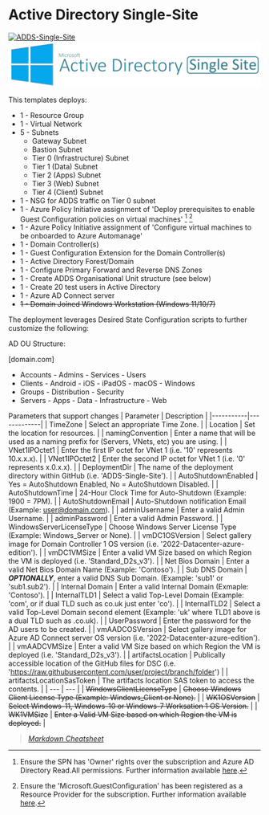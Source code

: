
# Active Directory Single-Site

[![ADDS-Single-Site](https://github.com/jonsmith79/AzureDevLab/actions/workflows/ADDS-Single-Site.yml/badge.svg)](https://github.com/jonsmith79/AzureDevLab/actions/workflows/ADDS-Single-Site.yml)
![Active Directory Single Site](../xx_Images/ActiveDirectorySingleSite.png "ADDS Single Site")

This templates deploys:

- 1 - Resource Group
- 1 - Virtual Network
- 5 - Subnets
  - Gateway Subnet
  - Bastion Subnet
  - Tier 0 (Infrastructure) Subnet
  - Tier 1 (Data) Subnet
  - Tier 2 (Apps) Subnet
  - Tier 3 (Web) Subnet
  - Tier 4 (Client) Subnet
- 1 - NSG for ADDS traffic on Tier 0 subnet
- 1 - Azure Policy Initiative assignment of 'Deploy prerequisites to enable Guest Configuration policies on virtual machines' [^1] [^2]
- 1 - Azure Policy Initiative assignment of 'Configure virtual machines to be onboarded to Azure Automanage'
- 1 - Domain Controller(s)
- 1 - Guest Configuration Extension for the Domain Controller(s)
- 1 - Active Directory Forest/Domain
- 1 - Configure Primary Forward and Reverse DNS Zones
- 1 - Create ADDS Organisational Unit structure (see below)
- 1 - Create 20 test users in Active Directory
- 1 - Azure AD Connect server
- ~~1 - Domain Joined Windows Workstation (Windows 11/10/7)~~

The deployment leverages Desired State Configuration scripts to further customize the following:

AD OU Structure:

[domain.com]

- Accounts
      - Admins
      - Services
      - Users
- Clients
      - Android
      - iOS
      - iPadOS
      - macOS
      - Windows
- Groups
      - Distribution
      - Security
- Servers
      - Apps
      - Data
      - Infrastructure
      - Web

Parameters that support changes
| Parameter | Description |
|-----------|-------------|
| TimeZone | Select an appropriate Time Zone. |
| Location | Set the location for resources. |
| namingConvention | Enter a name that will be used as a naming prefix for (Servers, VNets, etc) you are using. |
| VNet1IPOctet1 | Enter the first IP octet for VNet 1 (i.e. '10' represents 10.x.x.x). |
| VNet1IPOctet2 | Enter the second IP octet for VNet 1 (i.e. '0' represents x.0.x.x). |
| DeploymentDir | The name of the deployment directory within GitHub (i.e. 'ADDS-Single-Site'). |
| AutoShutdownEnabled | Yes = AutoShutdown Enabled, No = AutoShutdown Disabled. |
| AutoShutdownTime | 24-Hour Clock Time for Auto-Shutdown (Example: 1900 = 7PM). |
| AutoShutdownEmail | Auto-Shutdown notification Email (Example:  user@domain.com). |
| adminUsername |  Enter a valid Admin Username. |
| adminPassword | Enter a valid Admin Password. |
| WindowsServerLicenseType | Choose Windows Server License Type (Example:  Windows_Server or None). |
| vmDC1OSVersion | Select gallery image for Domain Controller 1 OS version (i.e. '2022-Datacenter-azure-edition'). |
| vmDC1VMSize | Enter a valid VM Size based on which Region the VM is deployed (i.e. 'Standard_D2s_v3'). |
| Net Bios Domain | Enter a valid Net Bios Domain Name (Example:  'Contoso'). |
| Sub DNS Domain | ***OPTIONALLY***, enter a valid DNS Sub Domain. (Example:  'sub1' or 'sub1.sub2'). |
| Internal Domain | Enter a valid Internal Domain (Exmaple:  'Contoso'). |
| InternalTLD1 | Select a valid Top-Level Domain (Example: 'com', or if dual TLD such as co.uk just enter 'co'). |
| InternalTLD2 | Select a valid Top-Level Domain second element (Example: 'uk' where TLD1 above is a dual TLD such as .co.uk). |
| UserPassword | Enter the password for the AD users to be created. |
| vmAADCOSVersion | Select gallery image for Azure AD Connect server OS version (i.e. '2022-Datacenter-azure-edition'). |
| vmAADCVMSize | Enter a valid VM Size based on which Region the VM is deployed (i.e. 'Standard_D2s_v3'). |
| artifactsLocation | Publically accessible location of the GitHub files for DSC (i.e. 'https://raw.githubusercontent.com/user/project/branch/folder') |
| artifactsLocationSasToken | The artifacts location SAS token to access the contents. |
| --- | --- |
| ~~WindowsClientLicenseType~~ | ~~Choose Windows Client License Type (Example:  Windows_Client or None).~~ |
| ~~WK1OSVersion~~ | ~~Select Windows-11, Windows-10 or Windows-7 Worksation 1 OS Version.~~ |
| ~~WK1VMSize~~ | ~~Enter a Valid VM Size based on which Region the VM is deployed.~~ |

[^1]: Ensure the SPN has 'Owner' rights over the subscription and Azure AD Directory Read.All permissions. Further information available [here](https://techcommunity.microsoft.com/t5/azure-paas-blog/azure-policy-perform-policy-operations-through-azure-devops/ba-p/2045515#:~:text=By%20default%2C%20the%20SPN%20created%20by%20Azure%20DevOps,the%20Owner%20role%20assigned%20at%20the%20subscription%20level.).
[^2]: Ensure the 'Microsoft.GuestConfiguration' has been registered as a Resource Provider for the subscription. Further information available [here](https://learn.microsoft.com/en-us/azure/governance/machine-configuration/overview#resource-provider).
>*[Markdown Cheatsheet](https://www.markdown-cheatsheet.com/)*
